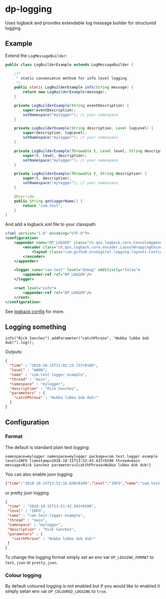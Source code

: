 # dp-logging

Uses logback and provides extendable log message builder for structured logging.

## Example
Extend the `LogMessageBuilder`:
```java
public class LogBuilderExample extends LogMessageBuilder {

    /**
     * static convenience method for info level logging.
     */
    public static LogBuilderExample info(String message) {
        return new LogBuilderExample(message);
    }

    private LogBuilderExample(String eventDescription) {
        super(eventDescription);
        setNamespace("mylogger"); // your namespace
    }

    private LogBuilderExample(String description, Level logLevel) {
        super(description, logLevel);
        setNamespace("mylogger"); // your namespace
    }

    private LogBuilderExample(Throwable t, Level level, String description) {
        super(t, level, description);
        setNamespace("mylogger"); // your namespace
    }

    private LogBuilderExample(Throwable t, String description) {
        super(t, description);
        setNamespace("mylogger"); // your namespace
    }

    @Override
    public String getLoggerName() {
        return "com.test";
    }
}
```

And add a logback.xml file to your classpath

```xml
<?xml version="1.0" encoding="UTF-8"?>
<configuration>
    <appender name="DP_LOGGER" class="ch.qos.logback.core.ConsoleAppender">
        <encoder class="ch.qos.logback.core.encoder.LayoutWrappingEncoder">
            <layout class="com.github.onsdigital.logging.layouts.ConfigurableLayout"/>
        </encoder>
    </appender>

    <logger name="com.test" level="debug" additivity="false">
        <appender-ref ref="DP_LOGGER"/>
    </logger>

    <root level="info">
        <appender-ref ref="DP_LOGGER"/>
    </root>
</configuration>
```

See [logback config](https://logback.qos.ch/manual/configuration.html) for more.

## Logging something

```
info("Rick Sanchez").addParameter("catchPhrase", "Wubba lubba dub dub!").log();
```
Outputs:
```json
{
  "time" : "2018-10-15T11:02:23.737+0100",
  "level" : "WARN",
  "name" : "com.test.logger.example",
  "thread" : "main",
  "namespace" : "mylogger",
  "description" : "Rick Sanchez",
  "parameters" : {
    "catchPhrase" : "Wubba lubba dub dub!"
  }
}
```



## Configuration
### Format
The default is standard plain text logging:

```
namespace=mylogger namespace=mylogger package=com.test.logger.example level=INFO timestamp=2018-10-15T13:52:43.437+0100 thread=main message=Rick Sanchez parameters={catchPhrase=Wubba lubba dub dub!}
```

You can also enable json logging:
 
 ```json
 {"time":"2018-10-15T13:52:16.838+0100","level":"INFO","name":"com.test.logger.example","thread":"main","namespace":"mylogger","description":"Rick Sanchez","parameters":{"catchPhrase":"Wubba lubba dub dub!"}}
 ```
 
 or pretty json logging
 
 ```json
{
  "time" : "2018-10-15T13:51:42.503+0100",
  "level" : "INFO",
  "name" : "com.test.logger.example",
  "thread" : "main",
  "namespace" : "mylogger",
  "description" : "Rick Sanchez",
  "parameters" : {
    "catchPhrase" : "Wubba lubba dub dub!"
  }
}
 ```

To change the logging format simply set an env var `DP_LOGGING_FORMAT` to `text`, `json` or `pretty_json`.

### Colour logging
By default coloured logging is not enabled but if you would like to enabled it simply setan env var 
`DP_COLOURED_LOGGING` to `true`.

